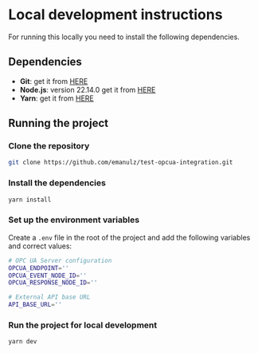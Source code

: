 # Local development instructions

For running this locally you need to install the following dependencies.

## Dependencies

- **Git**: get it from [HERE](https://git-scm.com/)
- **Node.js**: version 22.14.0 get it from [HERE](https://nodejs.org/es/download)
- **Yarn**: get it from [HERE](https://classic.yarnpkg.com/lang/en/docs/install/)

## Running the project

### Clone the repository

```bash
git clone https://github.com/emanulz/test-opcua-integration.git
```

### Install the dependencies

```bash
yarn install
```

### Set up the environment variables

Create a `.env` file in the root of the project and add the following variables and correct values:

```bash
# OPC UA Server configuration
OPCUA_ENDPOINT=''
OPCUA_EVENT_NODE_ID=''
OPCUA_RESPONSE_NODE_ID=''

# External API base URL
API_BASE_URL=''
```

### Run the project for local development

```bash
yarn dev
```
